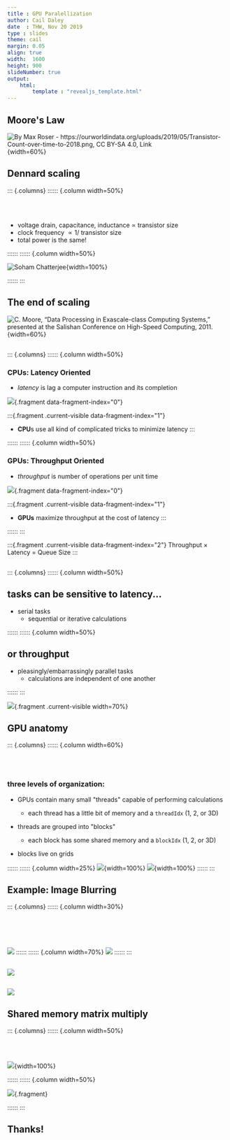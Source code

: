 ```yaml
---
title : GPU Paralellization
author: Cail Daley
date  : THW, Nov 20 2019
type : slides
theme: cail
margin: 0.05
align: true
width:  1600
height: 900
slideNumber: true
output:
    html:
        template : "revealjs_template.html"
---
```


## Moore's Law

![By Max Roser - <a rel="nofollow" class="external free" href="https://ourworldindata.org/uploads/2019/05/Transistor-Count-over-time-to-2018.png">https://ourworldindata.org/uploads/2019/05/Transistor-Count-over-time-to-2018.png</a>, <a href="https://creativecommons.org/licenses/by-sa/4.0" title="Creative Commons Attribution-Share Alike 4.0">CC BY-SA 4.0</a>, <a href="https://commons.wikimedia.org/w/index.php?curid=79751151">Link</a>](https://upload.wikimedia.org/wikipedia/commons/thumb/8/8b/Moore%27s_Law_Transistor_Count_1971-2018.png/1920px-Moore%27s_Law_Transistor_Count_1971-2018.png){width=60%}

## Dennard scaling

::: {.columns}
:::::: {.column width=50%}

<br> <br>

- voltage drain, capacitance, inductance $∝$ transistor size
- clock frequency $∝ 1 /$ transistor size
- total power is the same!

::::::
:::::: {.column width=50%}

![[Soham Chatterjee](https://medium.com/@csoham358/beginners-guide-to-moore-s-law-3e00dd8b5057)](https://miro.medium.com/max/3200/0*g3vKfFpancLiFP_l.){width=100%}

::::::
:::




## The end of scaling

![C. Moore, “Data Processing in Exascale-class Computing Systems,” presented at the Salishan Conference on High-Speed Computing, 2011.](https://www.researchgate.net/profile/Luke_Shulenburger/publication/301650491/figure/fig24/AS:355250444750853@1461709714584/The-end-of-Dennard-Scaling-44.png){width=60%}

##

::: {.columns}
:::::: {.column width=50%}

### CPUs: Latency Oriented

- *latency* is lag a computer instruction and its completion

![](cpu.png){.fragment data-fragment-index="0"}

:::{.fragment .current-visible data-fragment-index="1"}
- **CPU**s use all kind of complicated tricks to minimize latency
:::


::::::
:::::: {.column width=50%}

### GPUs: Throughput Oriented

- *throughput* is number of operations per unit time

![](gpu.png){.fragment data-fragment-index="0"}

:::{.fragment .current-visible data-fragment-index="1"}
- **GPUs** maximize throughput at the cost of latency
:::

::::::
:::

:::{.fragment .current-visible data-fragment-index="2"}
Throughput $×$ Latency = Queue Size
:::

##

::: {.columns}
:::::: {.column width=50%}

## tasks can be sensitive to latency...

- serial tasks
    - sequential or iterative calculations


::::::
:::::: {.column width=50%}

## or throughput

- pleasingly/embarrassingly parallel tasks
    - calculations are independent of one another

::::::
:::

![](parallel_grayscale.png){.fragment .current-visible width=70%}

## GPU anatomy

::: {.columns}
:::::: {.column width=60%}

<br><br>

### three levels of organization:

- GPUs contain many small "threads" capable of performing calculations
     - each thread has a little bit of memory and a `threadIdx` (1, 2, or 3D)

- threads are grouped into "blocks"
    - each block has some shared memory and a  `blockIdx` (1, 2, or 3D)

 - blocks live on grids

::::::
:::::: {.column width=25%}
![](gpu_anatomy.png){width=100%}
![](gpu_anatomy_credit.png){width=100%}
::::::
:::

## Example: Image Blurring

::: {.columns}
:::::: {.column width=30%}
<br><br><br><br><br><br >
![](image_blurring.png)
::::::
:::::: {.column width=70%}
 ![](image_blurring_diagram.png)
::::::
:::
##

![](memory.png)

##

![](memory_example.png)

## Shared memory matrix multiply

::: {.columns}
:::::: {.column width=50%}

<br>
<br>

![](shared_memory.png){width=100%}

::::::
:::::: {.column width=50%}

![](matmul.png){.fragment}

::::::
:::




## Thanks!
